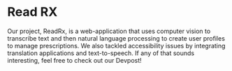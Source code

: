 # Read RX


Our project, ReadRx, is a web-application that uses computer vision to transcribe text and then natural language processing to create user profiles to manage prescriptions. We also tackled accessibility issues by integrating translation applications and text-to-speech. If any of that sounds interesting, feel free to check out our Devpost!
